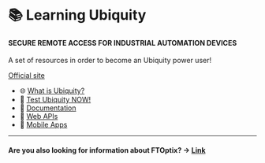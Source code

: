 # 📚 Learning Ubiquity 
#### SECURE REMOTE ACCESS FOR INDUSTRIAL AUTOMATION DEVICES

A set of resources in order to become an Ubiquity power user!

[Official site](https://ubiquity.asem.it/en/Index)

- 🌐 [What is Ubiquity?](./chapters/overview.md)
- 🚀 [Test Ubiquity NOW!](./chapters/getting_started.md)
- 📖 [Documentation](./chapters/documentation.md)
- 🔗 [Web APIs](./chapters/web_apis.md)
- 📱 [Mobile Apps](./chapters/mobile_apps.md)

---

#### Are you also looking for information about FTOptix? -> [Link](https://github.com/massimovar/LearningFTOptix)